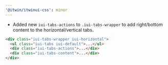 ```yaml
---
'@itwin/itwinui-css': minor
---
```


* Added new `iui-tabs-actions` to `.iui-tabs-wrapper` to add right/bottom content to the horizontal/vertical tabs.

```html
<div class="iui-tabs-wrapper iui-horizontal">
  <ul class="iui-tabs iui-default">...</ul>
  <div class="iui-tabs-actions">...</div>
  <div class="iui-tabs-content">...</div>
</div>
```
